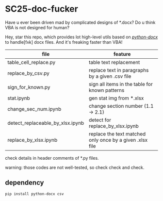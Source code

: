 # SC25-doc-fucker

Have u ever been driven mad by complicated designs of \*.docx? Do u think VBA is not designed for human? 

Hey, star this repo, which provides lot high-level utils based on [*python-docx*](https://github.com/python-openxml/python-docx) to handle[fʌk] docx files. And it's freaking faster than VBA!

file | feature
| - | - |
table_cell_replace.py | table text replacement
replace_by_csv.py | replace text in paragraphs by a given .csv file
sign_for_known.py | sign all items in the table for known patterns
stat.ipynb | gen stat img from \*.xlsx
change_sec_num.ipynb | change section number (1.1 -> 2.1)
detect_replaceable_by_xlsx.ipynb | detect for replace_by_xlsx.ipynb  
replace_by_xlsx.ipynb | replace the text matched only once by a given .xlsx file

check details in header comments of \*.py files.

warning: those codes are not well-tested, so check check and check.

## dependency

`pip install python-docx csv`